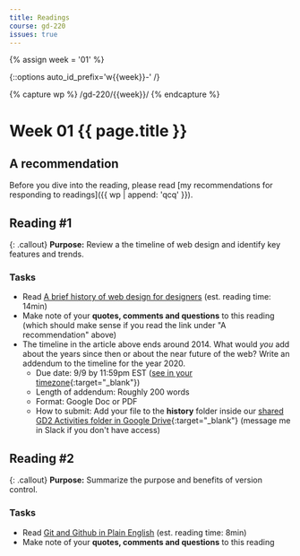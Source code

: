 ```yaml
---
title: Readings
course: gd-220
issues: true
---
```


{% assign week = '01' %}

{::options auto_id_prefix='w{{week}}-' /}

{% capture wp %}
/gd-220/{{week}}/
{% endcapture %}

# Week 01 {{ page.title }}

## A recommendation
Before you dive into the reading, please read [my recommendations for responding to readings]({{ wp | append: 'qcq' }}).

## Reading #1

{: .callout}
**Purpose:** Review a the timeline of web design and identify key features and trends.

### Tasks
- Read [A brief history of web design for designers](http://blog.froont.com/brief-history-of-web-design-for-designers/) (est. reading time: 14min)
- Make note of your **quotes, comments and questions** to this reading (which should make sense if you read the link under "A recommendation" above)
- The timeline in the article above ends around 2014. What would _you_ add about the years since then or about the near future of the web? Write an addendum to the timeline for the year 2020.
  - Due date: 9/9 by 11:59pm EST ([see in your timezone](https://everytimezone.com/s/bcb7bc69){:target="_blank"})
  - Length of addendum:  Roughly 200 words
  - Format:  Google Doc or PDF
  - How to submit: Add your file to the **history** folder inside our [shared GD2 Activities folder in Google Drive](https://drive.google.com/drive/folders/1XJltwb_lotlD5PuPlQKy8FEZIsAkuAEX?usp=sharing){:target="_blank"} (message me in Slack if you don't have access)

## Reading #2

{: .callout}
**Purpose:** Summarize the purpose and benefits of version control.

### Tasks
- Read [Git and Github in Plain English](https://blog.red-badger.com/2016/11/29/gitgithub-in-plain-english)  (est. reading time: 8min)
- Make note of your **quotes, comments and questions** to this reading
